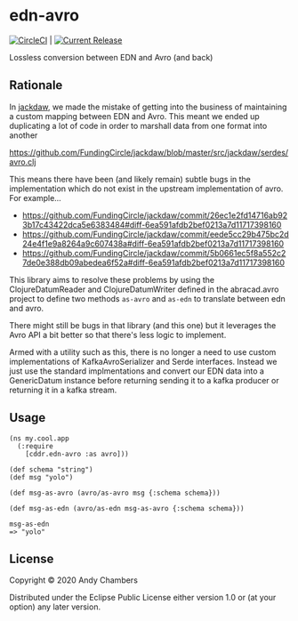 # edn-avro

[![CircleCI](https://circleci.com/gh/cddr/edn-avro.svg?style=svg)](https://circleci.com/gh/cddr/edn-avro) |
[![Current Release](https://img.shields.io/clojars/v/cddr/edn-avro.svg)](https://clojars.org/cddr/edn-avro)

Lossless conversion between EDN and Avro (and back)

## Rationale

In [jackdaw](https://github.com/fundingcircle/jackdaw), we made the
mistake of getting into the business of maintaining a custom mapping
between EDN and Avro. This meant we ended up duplicating a lot of code
in order to marshall data from one format into another

https://github.com/FundingCircle/jackdaw/blob/master/src/jackdaw/serdes/avro.clj

This means there have been (and likely remain) subtle bugs in the implementation
which do not exist in the upstream implementation of avro. For example...

  * https://github.com/FundingCircle/jackdaw/commit/26ec1e2fd14716ab923b17c43422dca5e6383484#diff-6ea591afdb2bef0213a7d11717398160
  * https://github.com/FundingCircle/jackdaw/commit/eede5cc29b475bc2d24e4f1e9a8264a9c607438a#diff-6ea591afdb2bef0213a7d11717398160
  * https://github.com/FundingCircle/jackdaw/commit/5b0661ec5f8a552c27de0e388db09abedea6f52a#diff-6ea591afdb2bef0213a7d11717398160

This library aims to resolve these problems by using the ClojureDatumReader
and ClojureDatumWriter defined in the abracad.avro project to define two
methods `as-avro` and `as-edn` to translate between edn and avro.

There might still be bugs in that library (and this one) but it leverages
the Avro API a bit better so that there's less logic to implement.

Armed with a utility such as this, there is no longer a need to use custom
implementations of KafkaAvroSerializer and Serde interfaces. Instead we just
use the standard implmentations and convert our EDN data into a GenericDatum
instance before returning sending it to a kafka producer or returning it in
a kafka stream.

## Usage

```
(ns my.cool.app
  (:require
    [cddr.edn-avro :as avro]))

(def schema "string")
(def msg "yolo")

(def msg-as-avro (avro/as-avro msg {:schema schema}))

(def msg-as-edn (avro/as-edn msg-as-avro {:schema schema}))

msg-as-edn
=> "yolo"

```

## License

Copyright © 2020 Andy Chambers

Distributed under the Eclipse Public License either version 1.0 or (at
your option) any later version.
